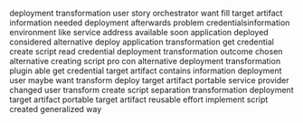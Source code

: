 deployment transformation user story orchestrator want fill target artifact information needed deployment afterwards problem credentialsinformation environment like service address available soon application deployed considered alternative deploy application transformation get credential create script read credential deployment transformation outcome chosen alternative creating script pro con alternative deployment transformation plugin able get credential target artifact contains information deployment user maybe want transform deploy target artifact portable service provider changed user transform create script separation transformation deployment target artifact portable target artifact reusable effort implement script created generalized way